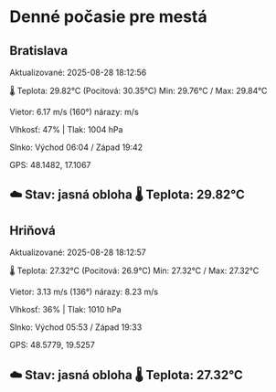 ﻿# Denné počasie pre mestá

## Bratislava
Aktualizované: 2025-08-28 18:12:56

🌡️ Teplota: 29.82°C 
(Pocitová: 30.35°C)
Min: 29.76°C / Max: 29.84°C

Vietor: 6.17 m/s    (160°) 
nárazy:  m/s

Vlhkosť: 47% | Tlak: 1004 hPa

Slnko: Východ 06:04 / Západ 19:42

GPS: 48.1482, 17.1067

☁️ Stav: jasná obloha        🌡️ Teplota: 29.82°C
---

## Hriňová
Aktualizované: 2025-08-28 18:12:57

🌡️ Teplota: 27.32°C 
(Pocitová: 26.9°C)
Min: 27.32°C / Max: 27.32°C

Vietor: 3.13 m/s (136°)
nárazy: 8.23 m/s

Vlhkosť: 36% | Tlak: 1010 hPa

Slnko: Východ 05:53 / Západ 19:33

GPS: 48.5779, 19.5257

☁️ Stav: jasná obloha        🌡️ Teplota: 27.32°C
---
